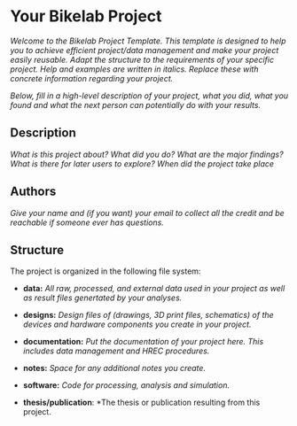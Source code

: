 # Your Bikelab Project

*Welcome to the Bikelab Project Template. This template is designed to help you to achieve efficient project/data management and make your project easily reusable. Adapt the structure to the requirements of your specific project. Help and examples are written in italics. Replace these with concrete information regarding your project.*

*Below, fill in a high-level description of your project, what you did, what you found and what the next person can potentially do with your results.* 

## Description

*What is this project about? What did you do? What are the major findings? What is there for later users to explore? When did the project take place*

## Authors

*Give your name and (if you want) your email to collect all the credit and be reachable if someone ever has questions.*

## Structure

The project is organized in the following file system:

- **data:** *All raw, processed, and external data used in your project as well as result files genertated by your analyses.*

- **designs:** *Design files of (drawings, 3D print files, schematics) of the devices and hardware components you create in your project.*

- **documentation:** *Put the documentation of your project here. This includes data management and HREC procedures.*

- **notes:** *Space for any additional notes you create.*

- **software:** *Code for processing, analysis and simulation.*

- **thesis/publication**: *The thesis or publication resulting from this project.
